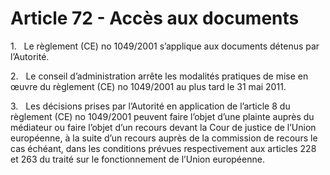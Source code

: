 # Article 72 - Accès aux documents


1.   Le règlement (CE) no 1049/2001 s’applique aux documents détenus par l’Autorité.

2.   Le conseil d’administration arrête les modalités pratiques de mise en œuvre du règlement (CE) no 1049/2001 au plus tard le 31 mai 2011.

3.   Les décisions prises par l’Autorité en application de l’article 8 du règlement (CE) no 1049/2001 peuvent faire l’objet d’une plainte auprès du médiateur ou faire l’objet d’un recours devant la Cour de justice de l’Union européenne, à la suite d’un recours auprès de la commission de recours le cas échéant, dans les conditions prévues respectivement aux articles 228 et 263 du traité sur le fonctionnement de l’Union européenne.
